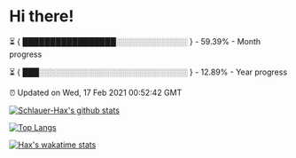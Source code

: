 # Hi there!

⏳ { █████████████████░░░░░░░░░░░░░ } - 59.39% - Month progress

⏳ { ███░░░░░░░░░░░░░░░░░░░░░░░░░░░ } - 12.89% - Year progress

⏰ Updated on Wed, 17 Feb 2021 00:52:42 GMT


[![Schlauer-Hax's github stats](https://github-readme-stats.vercel.app/api?username=Schlauer-Hax&show_icons=true&theme=dark&count_private=true)](https://github.com/Schlauer-Hax)


[![Top Langs](https://github-readme-stats.vercel.app/api/top-langs/?username=Schlauer-Hax&layout=compact&theme=dark)](https://github.com/Schlauer-Hax?tab=repositories)


[![Hax's wakatime stats](https://github-readme-stats.vercel.app/api/wakatime?username=Hax&theme=dark)](https://wakatime.com/@Hax)

